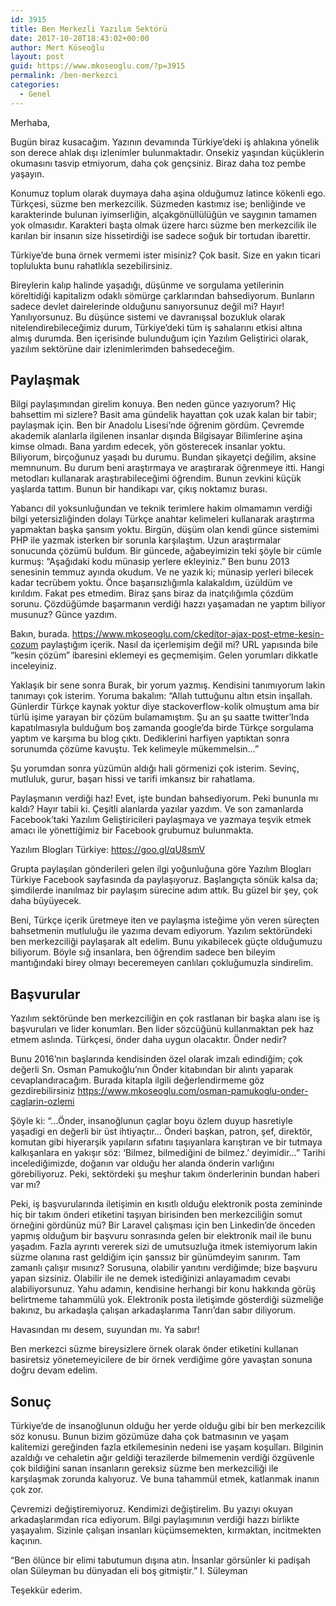 ```yaml
---
id: 3915
title: Ben Merkezli Yazılım Sektörü
date: 2017-10-28T18:43:02+00:00
author: Mert Köseoğlu
layout: post
guid: https://www.mkoseoglu.com/?p=3915
permalink: /ben-merkezci
categories:
  - Genel
---
```

Merhaba,

Bugün biraz kusacağım. Yazının devamında Türkiye&#8217;deki iş ahlakına yönelik son derece ahlak dışı izlenimler bulunmaktadır. Onsekiz yaşından küçüklerin okumasını tasvip etmiyorum, daha çok gençsiniz. Biraz daha toz pembe yaşayın.

Konumuz toplum olarak duymaya daha aşina olduğumuz latince kökenli ego. Türkçesi, süzme ben merkezcilik. Süzmeden kastımız ise; benliğinde ve karakterinde bulunan iyimserliğin, alçakgönüllülüğün ve saygının tamamen yok olmasıdır. Karakteri başta olmak üzere harcı süzme ben merkezcilik ile karılan bir insanın size hissetirdiği ise sadece soğuk bir tortudan ibarettir.

Türkiye&#8217;de buna örnek vermemi ister misiniz? Çok basit. Size en yakın ticari toplulukta bunu rahatlıkla sezebilirsiniz.

Bireylerin kalıp halinde yaşadığı, düşünme ve sorgulama yetilerinin köreltidiği kapitalizm odaklı sömürge çarklarından bahsediyorum. Bunların sadece devlet dairelerinde olduğunu sanıyorsunuz değil mi? Hayır! Yanılıyorsunuz. Bu düşünce sistemi ve davranışsal bozukluk olarak nitelendirebileceğimiz durum, Türkiye&#8217;deki tüm iş sahalarını etkisi altına almış durumda. Ben içerisinde bulunduğum için Yazılım Geliştirici olarak, yazılım sektörüne dair izlenimlerimden bahsedeceğim.

## Paylaşmak

Bilgi paylaşımından girelim konuya. Ben neden günce yazıyorum? Hiç bahsettim mi sizlere? Basit ama gündelik hayattan çok uzak kalan bir tabir; paylaşmak için. Ben bir Anadolu Lisesi&#8217;nde öğrenim gördüm. Çevremde akademik alanlarla ilgilenen insanlar dışında Bilgisayar Bilimlerine aşina kimse olmadı. Bana yardım edecek, yön gösterecek insanlar yoktu. Biliyorum, birçoğunuz yaşadı bu durumu. Bundan şikayetçi değilim, aksine memnunum. Bu durum beni araştırmaya ve araştırarak öğrenmeye itti. Hangi metodları kullanarak araştırabileceğimi öğrendim. Bunun zevkini küçük yaşlarda tattım. Bunun bir handikapı var, çıkış noktamız burası.

Yabancı dil yoksunluğundan ve teknik terimlere hakim olmamamın verdiği bilgi yetersizliğinden dolayı Türkçe anahtar kelimeleri kullanarak araştırma yapmaktan başka şansım yoktu. Birgün, düşüm olan kendi günce sistemimi PHP ile yazmak isterken bir sorunla karşılaştım. Uzun araştırmalar sonucunda çözümü buldum. Bir güncede, ağabeyimizin teki şöyle bir cümle kurmuş: &#8220;Aşağıdaki kodu münasip yerlere ekleyiniz.&#8221; Ben bunu 2013 senesinin temmuz ayında okudum. Ve ne yazık ki; münasip yerleri bilecek kadar tecrübem yoktu. Önce başarısızlığımla kalakaldım, üzüldüm ve kırıldım. Fakat pes etmedim. Biraz şans biraz da inatçılığımla çözdüm sorunu. Çözdüğümde başarmanın verdiği hazzı yaşamadan ne yaptım biliyor musunuz? Günce yazdım.

Bakın, burada. <https://www.mkoseoglu.com/ckeditor-ajax-post-etme-kesin-cozum> paylaştığım içerik. Nasıl da içerlemişim değil mi? URL yapısında bile &#8220;kesin çözüm&#8221; ibaresini eklemeyi es geçmemişim. Gelen yorumları dikkatle inceleyiniz.

Yaklaşık bir sene sonra Burak, bir yorum yazmış. Kendisini tanımıyorum lakin tanımayı çok isterim. Yoruma bakalım: &#8220;Allah tuttuğunu altın etsin inşallah. Günlerdir Türkçe kaynak yoktur diye stackoverflow-kolik olmuştum ama bir türlü işime yarayan bir çözüm bulamamıştım. Şu an şu saatte twitter’Inda kapatılmasıyla bulduğum boş zamanda google’da birde Türkçe sorgulama yaptım ve karşıma bu blog çıktı. Dediklerini harfiyen yaptıktan sonra sorunumda çözüme kavuştu. Tek kelimeyle mükemmelsin…&#8221;

Şu yorumdan sonra yüzümün aldığı hali görmenizi çok isterim. Sevinç, mutluluk, gurur, başarı hissi ve tarifi imkansız bir rahatlama.

Paylaşmanın verdiği haz! Evet, işte bundan bahsediyorum. Peki bununla mı kaldı? Hayır tabii ki. Çeşitli alanlarda yazılar yazdım. Ve son zamanlarda Facebook&#8217;taki Yazılım Geliştiricileri paylaşmaya ve yazmaya teşvik etmek amacı ile yönettiğimiz bir Facebook grubumuz bulunmakta.

Yazılım Blogları Türkiye: <https://goo.gl/qU8smV>

Grupta paylaşılan gönderileri gelen ilgi yoğunluğuna göre Yazılım Blogları Türkiye Facebook sayfasında da paylaşıyoruz. Başlangıçta sönük kalsa da; şimdilerde inanılmaz bir paylaşım sürecine adım attık. Bu güzel bir şey, çok daha büyüyecek.

Beni, Türkçe içerik üretmeye iten ve paylaşma isteğime yön veren süreçten bahsetmenin mutluluğu ile yazıma devam ediyorum. Yazılım sektöründeki ben merkezciliği paylaşarak alt edelim. Bunu yıkabilecek güçte olduğumuzu biliyorum. Böyle sığ insanlara, ben öğrendim sadece ben bileyim mantığındaki birey olmayı beceremeyen canlıları çokluğumuzla sindirelim.

## Başvurular

Yazılım sektöründe ben merkezciliğin en çok rastlanan bir başka alanı ise iş başvuruları ve lider konumları. Ben lider sözcüğünü kullanmaktan pek haz etmem aslında. Türkçesi, önder daha uygun olacaktır. Önder nedir?

Bunu 2016&#8217;nın başlarında kendisinden özel olarak imzalı edindiğim; çok değerli Sn. Osman Pamukoğlu&#8217;nın Önder kitabından bir alıntı yaparak cevaplandıracağım. Burada kitapla ilgili değerlendirmeme göz gezdirebilirsiniz <https://www.mkoseoglu.com/osman-pamukoglu-onder-caglarin-ozlemi>

Şöyle ki: &#8220;&#8230;Önder, insanoğlunun çaglar boyu özlem duyup hasretiyle yaşadigi en değerli bir üst ihtiyaçtır&#8230; Önderi başkan, patron, şef, direktör, komutan gibi hiyerarşik yapıların sıfatını taşıyanlara karıştıran ve bir tutmaya kalkışanlara en yakışır söz: &#8216;Bilmez, bilmediğini de bilmez.&#8217; deyimidir&#8230;&#8221; Tarihi incelediğimizde, doğanın var olduğu her alanda önderin varlığını görebiliyoruz. Peki, sektördeki şu meşhur takım önderlerinin bundan haberi var mı?

Peki, iş başvurularında iletişimin en kısıtlı olduğu elektronik posta zemininde hiç bir takım önderi etiketini taşıyan birisinden ben merkezciliğin somut örneğini gördünüz mü? Bir Laravel çalışması için ben Linkedin&#8217;de önceden yapmış olduğum bir başvuru sonrasında gelen bir elektronik mail ile bunu yaşadım. Fazla ayrıntı vererek sizi de umutsuzluğa itmek istemiyorum lakin süzme olanına rast geldiğim için şanssız bir günümdeyim sanırım. Tam zamanlı çalışır mısınız? Sorusuna, olabilir yanıtını verdiğimde; bize başvuru yapan sizsiniz. Olabilir ile ne demek istediğinizi anlayamadım cevabı alabiliyorsunuz. Yahu adamın, kendisine herhangi bir konu hakkında görüş belirtmeme tahammülü yok. Elektronik posta iletişimde gösterdiği süzmeliğe bakınız, bu arkadaşla çalışan arkadaşlarıma Tanrı&#8217;dan sabır diliyorum.

Havasından mı desem, suyundan mı. Ya sabır!

Ben merkezci süzme bireysizlere örnek olarak önder etiketini kullanan basiretsiz yönetemeyicilere de bir örnek verdiğime göre yavaştan sonuna doğru devam edelim.

## Sonuç

Türkiye&#8217;de de insanoğlunun olduğu her yerde olduğu gibi bir ben merkezcilik söz konusu. Bunun bizim gözümüze daha çok batmasının ve yaşam kalitemizi gereğinden fazla etkilemesinin nedeni ise yaşam koşulları. Bilginin azaldığı ve cehaletin ağır geldiği terazilerde bilmemenin verdiği özgüvenle çok bildiğini sanan insanların gereksiz süzme ben merkezciliği ile karşılaşmak zorunda kalıyoruz. Ve buna tahammül etmek, katlanmak inanın çok zor.

Çevremizi değiştiremiyoruz. Kendimizi değiştirelim. Bu yazıyı okuyan arkadaşlarımdan rica ediyorum. Bilgi paylaşımının verdiği hazzı birlikte yaşayalım. Sizinle çalışan insanları küçümsemekten, kırmaktan, incitmekten kaçının.

&#8220;Ben ölünce bir elimi tabutumun dışına atın. İnsanlar görsünler ki padişah olan Süleyman bu dünyadan eli boş gitmiştir.&#8221; I. Süleyman

Teşekkür ederim.